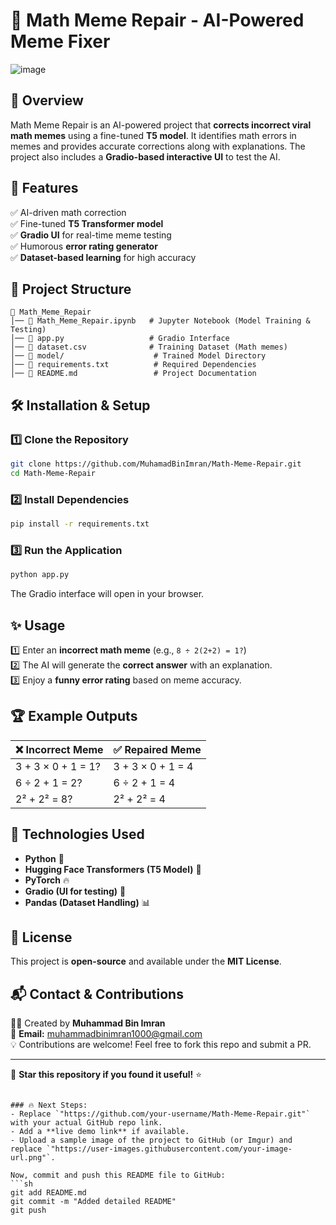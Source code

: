 # 🔧 Math Meme Repair - AI-Powered Meme Fixer

![image](https://github.com/user-attachments/assets/00db487b-ae32-46f2-a238-dfa15b318a11)


## 📌 Overview
Math Meme Repair is an AI-powered project that **corrects incorrect viral math memes** using a fine-tuned **T5 model**. It identifies math errors in memes and provides accurate corrections along with explanations. The project also includes a **Gradio-based interactive UI** to test the AI.

## 🎯 Features
✅ AI-driven math correction  
✅ Fine-tuned **T5 Transformer model**  
✅ **Gradio UI** for real-time meme testing  
✅ Humorous **error rating generator**  
✅ **Dataset-based learning** for high accuracy  

## 📂 Project Structure
```
📂 Math_Meme_Repair
│── 📜 Math_Meme_Repair.ipynb   # Jupyter Notebook (Model Training & Testing)
│── 📜 app.py                   # Gradio Interface
│── 📜 dataset.csv              # Training Dataset (Math memes)
│── 📂 model/                    # Trained Model Directory
│── 📜 requirements.txt          # Required Dependencies
│── 📜 README.md                 # Project Documentation
```

## 🛠️ Installation & Setup
### 1️⃣ Clone the Repository
```sh
git clone https://github.com/MuhamadBinImran/Math-Meme-Repair.git
cd Math-Meme-Repair
```

### 2️⃣ Install Dependencies
```sh
pip install -r requirements.txt
```

### 3️⃣ Run the Application
```sh
python app.py
```
The Gradio interface will open in your browser.

## ✨ Usage
1️⃣ Enter an **incorrect math meme** (e.g., `8 ÷ 2(2+2) = 1?`)  
2️⃣ The AI will generate the **correct answer** with an explanation.  
3️⃣ Enjoy a **funny error rating** based on meme accuracy.  

## 🏆 Example Outputs
| ❌ **Incorrect Meme** | ✅ **Repaired Meme** |
|---------------------|-------------------|
| 3 + 3 × 0 + 1 = 1? | 3 + 3 × 0 + 1 = 4 |
| 6 ÷ 2 + 1 = 2? | 6 ÷ 2 + 1 = 4 |
| 2² + 2² = 8? | 2² + 2² = 4 |

## 🤖 Technologies Used
- **Python** 🐍
- **Hugging Face Transformers (T5 Model)** 🤗
- **PyTorch** 🔥
- **Gradio (UI for testing)** 🎨
- **Pandas (Dataset Handling)** 📊

## 📜 License
This project is **open-source** and available under the **MIT License**.

## 📬 Contact & Contributions
👨‍💻 Created by **Muhammad Bin Imran**  
📧 **Email:** muhammadbinimran1000@gmail.com  
💡 Contributions are welcome! Feel free to fork this repo and submit a PR.  

---

📢 **Star this repository if you found it useful!** ⭐  

```

### 🔥 Next Steps:
- Replace `"https://github.com/your-username/Math-Meme-Repair.git"` with your actual GitHub repo link.
- Add a **live demo link** if available.
- Upload a sample image of the project to GitHub (or Imgur) and replace `"https://user-images.githubusercontent.com/your-image-url.png"`.

Now, commit and push this README file to GitHub:
```sh
git add README.md
git commit -m "Added detailed README"
git push
```
